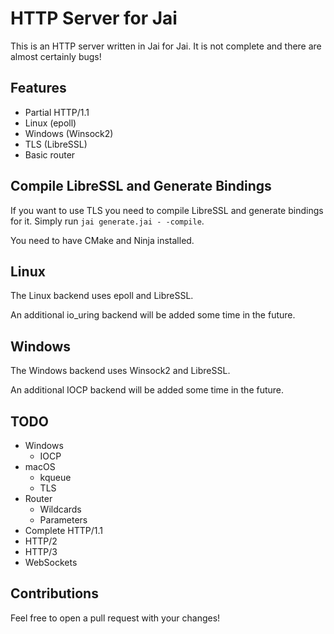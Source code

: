 # HTTP Server for Jai

This is an HTTP server written in Jai for Jai. It is not complete and there are almost certainly bugs!

## Features

- Partial HTTP/1.1
- Linux (epoll)
- Windows (Winsock2)
- TLS (LibreSSL)
- Basic router

## Compile LibreSSL and Generate Bindings

If you want to use TLS you need to compile LibreSSL and generate bindings for it. Simply run `jai generate.jai - -compile`.

You need to have CMake and Ninja installed.

## Linux

The Linux backend uses epoll and LibreSSL.

An additional io_uring backend will be added some time in the future.

## Windows

The Windows backend uses Winsock2 and LibreSSL.

An additional IOCP backend will be added some time in the future.

## TODO

- Windows
  - IOCP
- macOS
  - kqueue
  - TLS
- Router
  - Wildcards
  - Parameters
- Complete HTTP/1.1
- HTTP/2
- HTTP/3
- WebSockets

## Contributions

Feel free to open a pull request with your changes!